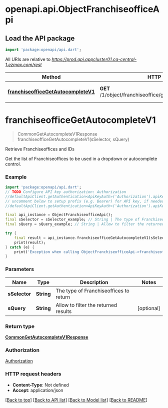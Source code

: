 # openapi.api.ObjectFranchiseofficeApi

## Load the API package
```dart
import 'package:openapi/api.dart';
```

All URIs are relative to *https://prod.api.appcluster01.ca-central-1.ezmax.com/rest*

Method | HTTP request | Description
------------- | ------------- | -------------
[**franchiseofficeGetAutocompleteV1**](ObjectFranchiseofficeApi.md#franchiseofficegetautocompletev1) | **GET** /1/object/franchiseoffice/getAutocomplete/{sSelector} | Retrieve Franchiseoffices and IDs


# **franchiseofficeGetAutocompleteV1**
> CommonGetAutocompleteV1Response franchiseofficeGetAutocompleteV1(sSelector, sQuery)

Retrieve Franchiseoffices and IDs

Get the list of Franchiseoffices to be used in a dropdown or autocomplete control.

### Example
```dart
import 'package:openapi/api.dart';
// TODO Configure API key authorization: Authorization
//defaultApiClient.getAuthentication<ApiKeyAuth>('Authorization').apiKey = 'YOUR_API_KEY';
// uncomment below to setup prefix (e.g. Bearer) for API key, if needed
//defaultApiClient.getAuthentication<ApiKeyAuth>('Authorization').apiKeyPrefix = 'Bearer';

final api_instance = ObjectFranchiseofficeApi();
final sSelector = sSelector_example; // String | The type of Franchiseoffices to return
final sQuery = sQuery_example; // String | Allow to filter the returned results

try {
    final result = api_instance.franchiseofficeGetAutocompleteV1(sSelector, sQuery);
    print(result);
} catch (e) {
    print('Exception when calling ObjectFranchiseofficeApi->franchiseofficeGetAutocompleteV1: $e\n');
}
```

### Parameters

Name | Type | Description  | Notes
------------- | ------------- | ------------- | -------------
 **sSelector** | **String**| The type of Franchiseoffices to return | 
 **sQuery** | **String**| Allow to filter the returned results | [optional] 

### Return type

[**CommonGetAutocompleteV1Response**](CommonGetAutocompleteV1Response.md)

### Authorization

[Authorization](../README.md#Authorization)

### HTTP request headers

 - **Content-Type**: Not defined
 - **Accept**: application/json

[[Back to top]](#) [[Back to API list]](../README.md#documentation-for-api-endpoints) [[Back to Model list]](../README.md#documentation-for-models) [[Back to README]](../README.md)

